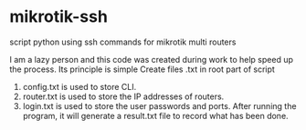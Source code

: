 # mikrotik-ssh
script python using ssh commands for mikrotik multi routers

I am a lazy person and this code was created during work to help speed up the process. Its principle is simple
Create files .txt in root part of script
1. config.txt is used to store CLI.
2. router.txt is used to store the IP addresses of routers.
3. login.txt is used to store the user passwords and ports.
After running the program, it will generate a result.txt file to record what has been done.
